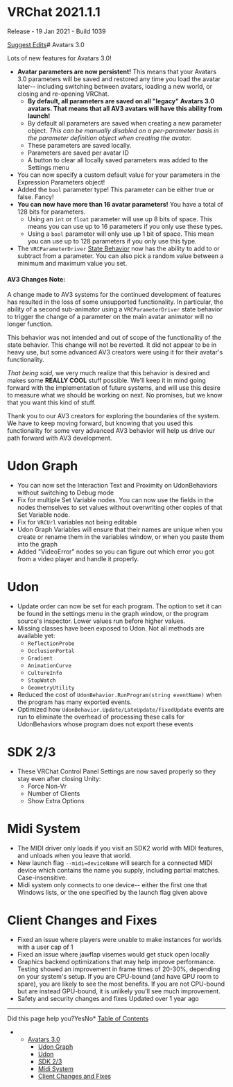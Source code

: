 # VRChat 2021.1.1

Release - 19 Jan 2021 - Build 1039

[Suggest Edits](/edit/vrchat-202111)# Avatars 3.0


Lots of new features for Avatars 3.0!





* **Avatar parameters are now persistent!** This means that your Avatars 3.0 parameters will be saved and restored any time you load the avatar later-- including switching between avatars, loading a new world, or closing and re-opening VRChat.
	+ **By default, all parameters are saved on all "legacy" Avatars 3.0 avatars. That means that all AV3 avatars will have this ability from launch!**
	+ By default all parameters are saved when creating a new parameter object. *This can be manually disabled on a per-parameter basis in the parameter definition object when creating the avatar.*
	+ These parameters are saved locally.
	+ Parameters are saved per avatar ID
	+ A button to clear all locally saved parameters was added to the Settings menu
* You can now specify a custom default value for your parameters in the Expression Parameters object!
* Added the `bool` parameter type! This parameter can be either true or false. Fancy!
* **You can now have more than 16 avatar parameters!** You have a total of 128 bits for parameters.
	+ Using an `int` or `float` parameter will use up 8 bits of space. This means you can use up to 16 parameters if you only use these types.
	+ Using a `bool` parameter will only use up 1 bit of space. This mean you can use up to 128 parameters if you only use this type.
* The `VRCParameterDriver` [State Behavior](/docs/state-behaviors) now has the ability to add to or subtract from a parameter. You can also pick a random value between a minimum and maximum value you set.


#### AV3 Changes Note:


A change made to AV3 systems for the continued development of features has resulted in the loss of some unsupported functionality. In particular, the ability of a second sub-animator using a `VRCParameterDriver` state behavior to trigger the change of a parameter on the main avatar animator will no longer function.


This behavior was not intended and out of scope of the functionality of the state behavior. This change will not be reverted. It did not appear to be in heavy use, but some advanced AV3 creators were using it for their avatar's functionality.


*That being said,* we very much realize that this behavior is desired and makes some **REALLY COOL** stuff possible. We'll keep it in mind going forward with the implementation of future systems, and will use this desire to measure what we should be working on next. No promises, but we know that you want this kind of stuff.


Thank you to our AV3 creators for exploring the boundaries of the system. We have to keep moving forward, but knowing that you used this functionality for some very advanced AV3 behavior will help us drive our path forward with AV3 development.


# Udon Graph


* You can now set the Interaction Text and Proximity on UdonBehaviors without switching to Debug mode
* Fix for multiple Set Variable nodes. You can now use the fields in the nodes themselves to set values without overwriting other copies of that Set Variable node.
* Fix for `VRCUrl` variables not being editable
* Udon Graph Variables will ensure that their names are unique when you create or rename them in the variables window, or when you paste them into the graph
* Added "VideoError" nodes so you can figure out which error you got from a video player and handle it properly.


# Udon


* Update order can now be set for each program. The option to set it can be found in the settings menu in the graph window, or the program source's inspector. Lower values run before higher values.
* Missing classes have been exposed to Udon. Not all methods are available yet:
	+ `ReflectionProbe`
	+ `OcclusionPortal`
	+ `Gradient`
	+ `AnimationCurve`
	+ `CultureInfo`
	+ `StopWatch`
	+ `GeometryUtility`
* Reduced the cost of `UdonBehavior.RunProgram(string eventName)` when the program has many exported events.
* Optimized how `UdonBehavior.Update/LateUpdate/FixedUpdate` events are run to eliminate the overhead of processing these calls for UdonBehaviors whose program does not export these events


# SDK 2/3


* These VRChat Control Panel Settings are now saved properly so they stay even after closing Unity:
	+ Force Non-Vr
	+ Number of Clients
	+ Show Extra Options


# Midi System


* The MIDI driver only loads if you visit an SDK2 world with MIDI features, and unloads when you leave that world.
* New launch flag `--midi=deviceName` will search for a connected MIDI device which contains the name you supply, including partial matches. Case-insensitive.
* Midi system only connects to one device-- either the first one that Windows lists, or the one specified by the launch flag given above


# Client Changes and Fixes


* Fixed an issue where players were unable to make instances for worlds with a user cap of 1
* Fixed an issue where jawflap visemes would get stuck open locally
* Graphics backend optimizations that may help improve performance. Testing showed an improvement in frame times of 20-30%, depending on your system's setup. If you are CPU-bound (and have GPU room to spare), you are likely to see the most benefits. If you are not CPU-bound but are instead GPU-bound, it is unlikely you'll see much improvement.
* Safety and security changes and fixes
Updated over 1 year ago 



---

Did this page help you?YesNo* [Table of Contents](#)
* + [Avatars 3.0](#avatars-30)
	+ [Udon Graph](#udon-graph)
	+ [Udon](#udon)
	+ [SDK 2/3](#sdk-23)
	+ [Midi System](#midi-system)
	+ [Client Changes and Fixes](#client-changes-and-fixes)
